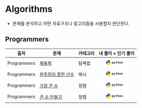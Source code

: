 # Algorithms

* 문제를 분석하고 어떤 자료구조나 알고리즘을 사용할지 판단한다.

## Programmers
| 출처 | 문제 | 카테고리 | 내 풀이 + 인기 풀이 |  
| ------------- | ------------- | ------------- | ------------- |
| Programmers | [체육복](https://programmers.co.kr/learn/courses/30/lessons/42862) | 탐욕법 | [![](images/python_logo.png?raw=true)](Programmers/Gymcloth_Greedy.py) |
| Programmers | [완주하지 못한 선수](https://programmers.co.kr/learn/courses/30/lessons/42576) | 해시 | [![](images/python_logo.png?raw=true)](Programmers/Marathon_Hash.py) |
| Programmers | [가장 큰 수](https://programmers.co.kr/learn/courses/30/lessons/42746) | 정렬 | [![](images/python_logo.png?raw=true)](Programmers/MaximumNumber_Sort.py) |
| Programmers | [큰 수 만들기](https://programmers.co.kr/learn/courses/30/lessons/42883) | 정렬 | [![](images/python_logo.png?raw=true)](Programmers/MakingBigNumber_Greedy.py) |
